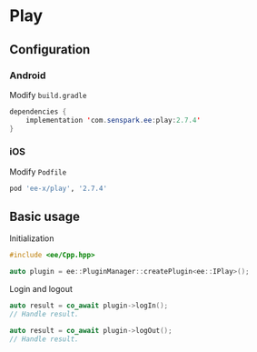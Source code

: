 # Play
## Configuration
### Android
Modify `build.gradle`
```java
dependencies {
    implementation 'com.senspark.ee:play:2.7.4'
}
```

### iOS
Modify `Podfile`
```ruby
pod 'ee-x/play', '2.7.4'
```

## Basic usage
Initialization
```cpp
#include <ee/Cpp.hpp>

auto plugin = ee::PluginManager::createPlugin<ee::IPlay>();
```

Login and logout
```cpp
auto result = co_await plugin->logIn();
// Handle result.

auto result = co_await plugin->logOut();
// Handle result.
```